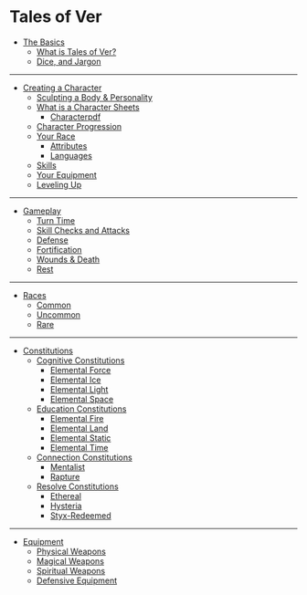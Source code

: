 # Tales of Ver

- [The Basics](./the-basics/the-basics.md)
	- [What is Tales of Ver?](./the-basics/what-is-tov.md)
	- [Dice, and Jargon](./the-basics/jargon.md)
---
- [Creating a Character](./creating-a-character/creating-a-character.md)
	- [Sculpting a Body & Personality](
		./creating-a-character/sculpting-a-body-and-personality.md
	)
	- [What is a Character Sheets](
		./creating-a-character/what-is-a-character-sheet.md
	)
		- [Characterpdf]()
	- [Character Progression](./creating-a-character/character-progression.md)
	- [Your Race](./creating-a-character/race.md)
		- [Attributes](./creating-a-character/attributes.md)
		- [Languages](./creating-a-character/languages.md)
	- [Skills](./creating-a-character/skills.md)
	- [Your Equipment](./creating-a-character/equipment.md)
	- [Leveling Up](./creating-a-character/leveling-up.md)
---
- [Gameplay](./gameplay/gameplay.md)
	- [Turn Time](./gameplay/turn-time.md)
	- [Skill Checks and Attacks](./gameplay/skill-checks-and-attacks.md)
	- [Defense](./gameplay/defense.md)
	- [Fortification](./gameplay/fortification.md)
	- [Wounds & Death](./gameplay/wounds-and-death.md)
	- [Rest](./gameplay/rest.md)
---
- [Races]()
	- [Common](./races/common.md)
	- [Uncommon](./races/uncommon.md)
	- [Rare]()
---
- [Constitutions](./constitutions/what-are-constitutions.md)
	- [Cognitive Constitutions]()
		- [Elemental Force](
			./constitutions/elemental-force.md
		)
		- [Elemental Ice](
        	./constitutions/elemental-ice.md
        )
		- [Elemental Light]()
		- [Elemental Space]()
	- [Education Constitutions]()
		- [Elemental Fire]()
		- [Elemental Land]()
		- [Elemental Static]()
		- [Elemental Time]()
	- [Connection Constitutions]()
		- [Mentalist](./constitutions/mentalist.md)
		- [Rapture]()
	- [Resolve Constitutions]()
		- [Ethereal]()
		- [Hysteria]()
		- [Styx-Redeemed](./constitutions/styx-redeemed.md)
---
- [Equipment]()
	- [Physical Weapons](./equipment/physical-weapons.md)
	- [Magical Weapons](./equipment/magical-weapons.md)
	- [Spiritual Weapons](./equipment/spiritual-weapons.md)
	- [Defensive Equipment]()

